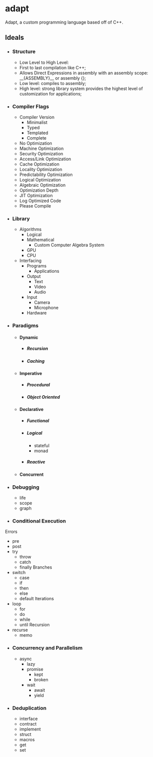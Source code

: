 # adapt
Adapt, a custom programming language based off of C++.
## Ideals
* ### Structure
  * Low Level to High Level:
  * First to last compilation like C++; 
  * Allows Direct Expressions in assembly with an assembly scope: \_\_{ASSEMBLY}\_\_ or assembly {};
  * Low level: compiles to assembly;
  * High level: strong library system provides the highest level of customization for applications;
* ### Compiler Flags
  * Compiler Version
    * Minimalist
    * Typed
    * Templated
    * Complete
  * No Optimization
  * Machine Optimization
  * Security Optimization
  * Access/Link Optimization
  * Cache Optimization
  * Locality Optimization
  * Predictability Optimization
  * Logical Optimization
  * Algebraic Optimization
  * Optimization Depth
  * JIT Optimization
  * Log Optimized Code
  * Please Compile

* ### Library
  * Algorithms
    * Logical 
    * Mathematical
      * Custom Computer Algebra System
    * GPU 
    * CPU 
  * Interfacing
    * Programs
      * Applications
    * Output
      * Text
      * Video
      * Audio
    * Input
      * Camera
      * Microphone
    * Hardware
* ### Paradigms
  * #### Dynamic
    * ##### Recursion
    * ##### Caching
  * #### Imperative
    * ##### Procedural
    * ##### Object Oriented
  * #### Declarative
    * ##### Functional
    * ##### Logical
      * stateful
      * monad
    * ##### Reactive
  * #### Concurrent
* ### Debugging
  * life
  * scope
  * graph

* ### Conditional Execution
Errors  
  * pre
  * post
  * try
    * throw
    * catch
    * finally
Branches
  * switch
    * case
    * if 
    * then
    * else
    * default
Iterations
  * loop
    * for
    * do
    * while
    * until
Recursion
  * recurse
    * memo
* ### Concurrency and Parallelism
  * async
    * lazy
    * promise
      * kept
      * broken
    * wait
      * await
      * yield
* ### Deduplication
  * interface
  * contract
  * implement
  * struct
  * macros
  * get
  * set
